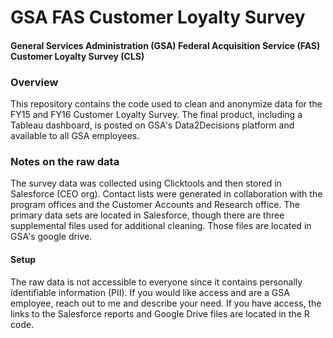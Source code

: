 # GSA FAS Customer Loyalty Survey
#### General Services Administration (GSA) Federal Acquisition Service (FAS) Customer Loyalty Survey (CLS)

### Overview

This repository contains the code used to clean and anonymize data for the FY15 and FY16 Customer Loyalty Survey. The final product, including a Tableau dashboard, is posted on GSA's Data2Decisions platform and available to all GSA employees.

### Notes on the raw data

The survey data was collected using Clicktools and then stored in Salesforce (CEO org). Contact lists were generated in collaboration with the program offices and the Customer Accounts and Research office. The primary data sets are located in Salesforce, though there are three supplemental files used for additional cleaning. Those files are located in GSA's google drive.

#### Setup

The raw data is not accessible to everyone since it contains personally identifiable information (PII). If you would like access and are a GSA employee, reach out to me and describe your need. If you have access, the links to the Salesforce reports and Google Drive files are located in the R code.
